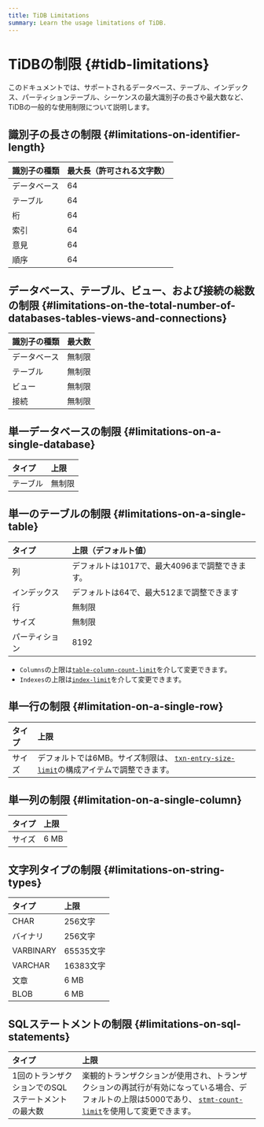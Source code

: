 ```yaml
---
title: TiDB Limitations
summary: Learn the usage limitations of TiDB.
---
```


# TiDBの制限 {#tidb-limitations}

このドキュメントでは、サポートされるデータベース、テーブル、インデックス、パーティションテーブル、シーケンスの最大識別子の長さや最大数など、TiDBの一般的な使用制限について説明します。

## 識別子の長さの制限 {#limitations-on-identifier-length}

| 識別子の種類 | 最大長（許可される文字数） |
| :----- | :------------ |
| データベース | 64            |
| テーブル   | 64            |
| 桁      | 64            |
| 索引     | 64            |
| 意見     | 64            |
| 順序     | 64            |

## データベース、テーブル、ビュー、および接続の総数の制限 {#limitations-on-the-total-number-of-databases-tables-views-and-connections}

| 識別子の種類 | 最大数 |
| :----- | :-- |
| データベース | 無制限 |
| テーブル   | 無制限 |
| ビュー    | 無制限 |
| 接続     | 無制限 |

## 単一データベースの制限 {#limitations-on-a-single-database}

| タイプ  | 上限  |
| :--- | :-- |
| テーブル | 無制限 |

## 単一のテーブルの制限 {#limitations-on-a-single-table}

| タイプ     | 上限（デフォルト値）                  |
| :------ | :-------------------------- |
| 列       | デフォルトは1017で、最大4096まで調整できます。 |
| インデックス  | デフォルトは64で、最大512まで調整できます     |
| 行       | 無制限                         |
| サイズ     | 無制限                         |
| パーティション | 8192                        |

-   `Columns`の上限は[`table-column-count-limit`](/tidb-configuration-file.md#table-column-count-limit-new-in-v50)を介して変更できます。
-   `Indexes`の上限は[`index-limit`](/tidb-configuration-file.md#index-limit-new-in-v50)を介して変更できます。

## 単一行の制限 {#limitation-on-a-single-row}

| タイプ | 上限                                                                                                                      |
| :-- | :---------------------------------------------------------------------------------------------------------------------- |
| サイズ | デフォルトでは6MB。サイズ制限は、 [`txn-entry-size-limit`](/tidb-configuration-file.md#txn-entry-size-limit-new-in-v50)の構成アイテムで調整できます。 |

## 単一列の制限 {#limitation-on-a-single-column}

| タイプ | 上限   |
| :-- | :--- |
| サイズ | 6 MB |

## 文字列タイプの制限 {#limitations-on-string-types}

| タイプ       | 上限      |
| :-------- | :------ |
| CHAR      | 256文字   |
| バイナリ      | 256文字   |
| VARBINARY | 65535文字 |
| VARCHAR   | 16383文字 |
| 文章        | 6 MB    |
| BLOB      | 6 MB    |

## SQLステートメントの制限 {#limitations-on-sql-statements}

| タイプ                         | 上限                                                                                                                                        |
| :-------------------------- | :---------------------------------------------------------------------------------------------------------------------------------------- |
| 1回のトランザクションでのSQLステートメントの最大数 | 楽観的トランザクションが使用され、トランザクションの再試行が有効になっている場合、デフォルトの上限は5000であり、 [`stmt-count-limit`](/tidb-configuration-file.md#stmt-count-limit)を使用して変更できます。 |
